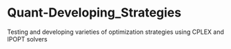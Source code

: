 # Quant-Developing_Strategies
Testing and developing varieties of optimization strategies using CPLEX and IPOPT solvers
